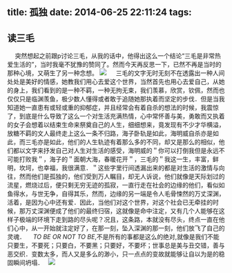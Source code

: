 title: 孤独
date: 2014-06-25 22:11:24
tags:
---
## **读三毛**
 　  突然想起之前跟p讨论三毛，从我的话中，他得出这么一个结论“三毛是非常热爱生活的”，当时我毫不犹豫的赞同了。然而今天再反思一下，已然不再是当时的那种心境，又萌生了另一种念想。
 ![](http://image.sciencenet.cn/album/201105/30/053715debvzagllegyblkc.jpg)
 　 三毛的文字无时无刻不在透露出一种人间处处是美好的情感，她教我们用心去爱这个世界，当然首先也用心去爱自己，从她的身上，我们看到的是一种不羁，一种无拘无束，我们羡慕，欣赏，钦佩，然而也仅仅只是临渊羡鱼，极少数人懂得或者敢于追随她那执着而坚定的步伐．但是当我知道她一直患有或轻或重的抑郁症，并且经常会有着自杀的想法的时候，我震惊了，到底是什么导致了这么一个对生活充满热情，心中常怀善与美，勇敢而又执着的女子会想着以结束生命来祭奠自己的人生，细细想来，竟发现有不少才华横溢，放糖不羁的文人最终走上这么一条不归路，海子卧轨是如此，海明威自杀亦是如此，而三毛亦是如此，他们的人生轨迹有着那么多的不同，却又是那么的相似，他们都以文字来抒发自己对人生对生活的感受，海明威的＂你可以打倒我但是永远不可能打败我＂，海子的＂面朝大海，春暖花开＂，三毛的＂我这一生，丰富，鲜明，坎坷，也幸福，我很满意．＂这些字里行间透漏出来的都是对生活的激情与向往，然而他们是孤独的，他们受到万人瞩目，却无人诉说，他们就像是天际划过的流星，燃烧过后，便只剩无穷无迹的孤寂，一直行走在社会的边缘的他们，看似如鱼得水，与世无争，自得其乐，然而，边缘的另一端是令人毛骨悚然的万丈深渊，活着，是因为心中还有爱．因此，当他们对这个世界，对这个社会已无牵挂的时候，那万丈深渊便成了他们的最终归宿，这就像是命中注定，又有几个人能够在这样子极端的环境下走到路的尽头呢？况且，这条路，本就没有尽头，终点一直在他们心中，从一开始就注定好了，在那一刻，坠入深渊的那一刻，他们放飞了自己的灵魂．
	    　*TO BE OR NOT TO BE*,不是所有的事都是这么的绝对,就像是我们不能只要生，不要死；只要白，不要黑；只要好，不要坏；世事总是美与丑交错，善与恶交织．变数太多，而人又是多么的渺小，只一点点的变故就能够让自以为是的稳固瞬间坍塌．　
![](http://imagexinli.b0.upaiyun.com/20120607/2303172e65483f1f183cf3.jpg!600)
